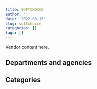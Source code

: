 ```yaml
---
title: SOFTCHOICE
author: ''
date: '2022-08-15'
slug: softchoice
categories: []
tags: []
---
```


<script src="/rmarkdown-libs/htmlwidgets/htmlwidgets.js"></script>
<link href="/rmarkdown-libs/datatables-css/datatables-crosstalk.css" rel="stylesheet" />
<script src="/rmarkdown-libs/datatables-binding/datatables.js"></script>
<script src="/rmarkdown-libs/jquery/jquery-3.6.0.min.js"></script>
<link href="/rmarkdown-libs/dt-core-bootstrap/css/dataTables.bootstrap.min.css" rel="stylesheet" />
<link href="/rmarkdown-libs/dt-core-bootstrap/css/dataTables.bootstrap.extra.css" rel="stylesheet" />
<script src="/rmarkdown-libs/dt-core-bootstrap/js/jquery.dataTables.min.js"></script>
<script src="/rmarkdown-libs/dt-core-bootstrap/js/dataTables.bootstrap.min.js"></script>
<link href="/rmarkdown-libs/crosstalk/css/crosstalk.min.css" rel="stylesheet" />
<script src="/rmarkdown-libs/crosstalk/js/crosstalk.min.js"></script>
<script src="/rmarkdown-libs/htmlwidgets/htmlwidgets.js"></script>
<link href="/rmarkdown-libs/datatables-css/datatables-crosstalk.css" rel="stylesheet" />
<script src="/rmarkdown-libs/datatables-binding/datatables.js"></script>
<script src="/rmarkdown-libs/jquery/jquery-3.6.0.min.js"></script>
<link href="/rmarkdown-libs/dt-core-bootstrap/css/dataTables.bootstrap.min.css" rel="stylesheet" />
<link href="/rmarkdown-libs/dt-core-bootstrap/css/dataTables.bootstrap.extra.css" rel="stylesheet" />
<script src="/rmarkdown-libs/dt-core-bootstrap/js/jquery.dataTables.min.js"></script>
<script src="/rmarkdown-libs/dt-core-bootstrap/js/dataTables.bootstrap.min.js"></script>
<link href="/rmarkdown-libs/crosstalk/css/crosstalk.min.css" rel="stylesheet" />
<script src="/rmarkdown-libs/crosstalk/js/crosstalk.min.js"></script>

Vendor content here.

## Departments and agencies

<div id="htmlwidget-1" style="width:100%;height:auto;" class="datatables html-widget"></div>
<script type="application/json" data-for="htmlwidget-1">{"x":{"style":"bootstrap","filter":"none","vertical":false,"data":[["<a href=\"/departments/aafc-aac/\">Agriculture and Agri-Food Canada<\/a>","<a href=\"/departments/aandc-aadnc/\">Crown-Indigenous Relations and Northern Affairs Canada<\/a>","<a href=\"/departments/acoa-apeca/\">Atlantic Canada Opportunities Agency<\/a>","<a href=\"/departments/atssc-scdata/\">Administrative Tribunals Support Service of Canada<\/a>","<a href=\"/departments/cas-satj/\">Courts Administration Service<\/a>","<a href=\"/departments/cbsa-asfc/\">Canada Border Services Agency<\/a>","<a href=\"/departments/ccohs-cchst/\">Canadian Centre for Occupational Health and Safety<\/a>","<a href=\"/departments/ced-dec/\">Canada Economic Development for Quebec Regions<\/a>","<a href=\"/departments/cer-rec/\">Canada Energy Regulator<\/a>","<a href=\"/departments/cfia-acia/\">Canadian Food Inspection Agency<\/a>","<a href=\"/departments/cgc-ccg/\">Canadian Grain Commission<\/a>","<a href=\"/departments/chrc-ccdp/\">Canadian Human Rights Commission<\/a>","<a href=\"/departments/cic/\">Immigration, Refugees and Citizenship Canada<\/a>","<a href=\"/departments/cics-scic/\">Canadian Intergovernmental Conference Secretariat<\/a>","<a href=\"/departments/cihr-irsc/\">Canadian Institutes of Health Research<\/a>","<a href=\"/departments/cnsc-ccsn/\">Canadian Nuclear Safety Commission<\/a>","<a href=\"/departments/cra-arc/\">Canada Revenue Agency<\/a>","<a href=\"/departments/crtc/\">Canadian Radio-television and Telecommunications Commission<\/a>","<a href=\"/departments/csa-asc/\">Canadian Space Agency<\/a>","<a href=\"/departments/csc-scc/\">Correctional Service of Canada<\/a>","<a href=\"/departments/csps-efpc/\">Canada School of Public Service<\/a>","<a href=\"/departments/cta-otc/\">Canadian Transportation Agency<\/a>","<a href=\"/departments/dfatd-maecd/\">Global Affairs Canada<\/a>","<a href=\"/departments/dfo-mpo/\">Fisheries and Oceans Canada<\/a>","<a href=\"/departments/dnd-mdn/\">National Defence<\/a>","<a href=\"/departments/ec/\">Environment and Climate Change Canada<\/a>","<a href=\"/departments/elections/\">Elections Canada<\/a>","<a href=\"/departments/esdc-edsc/\">Employment and Social Development Canada<\/a>","<a href=\"/departments/fcac-acfc/\">Financial Consumer Agency of Canada<\/a>","<a href=\"/departments/fintrac-canafe/\">Financial Transactions and Reports Analysis Centre of Canada<\/a>","<a href=\"/departments/fja-cmf/\">Office of the Commissioner for Federal Judicial Affairs Canada<\/a>","<a href=\"/departments/hc-sc/\">Health Canada<\/a>","<a href=\"/departments/iaac-aeic/\">Impact Assessment Agency of Canada<\/a>","<a href=\"/departments/ic/\">Innovation, Science and Economic Development Canada<\/a>","<a href=\"/departments/infc/\">Infrastructure Canada<\/a>","<a href=\"/departments/irb-cisr/\">Immigration and Refugee Board of Canada<\/a>","<a href=\"/departments/isc-sac/\">Indigenous Services Canada<\/a>","<a href=\"/departments/jus/\">Department of Justice Canada<\/a>","<a href=\"/departments/lac-bac/\">Library and Archives Canada<\/a>","<a href=\"/departments/mgerc-ceegm/\">Military Grievances External Review Committee<\/a>","<a href=\"/departments/mpcc-cppm/\">Military Police Complaints Commission of Canada<\/a>","<a href=\"/departments/nfb-onf/\">National Film Board<\/a>","<a href=\"/departments/nrc-cnrc/\">National Research Council Canada<\/a>","<a href=\"/departments/nrcan-rncan/\">Natural Resources Canada<\/a>","<a href=\"/departments/nserc-crsng/\">Natural Sciences and Engineering Research Council of Canada<\/a>","<a href=\"/departments/nsira-ossnr/\">National Security and Intelligence Review Agency<\/a>","<a href=\"/departments/oag-bvg/\">Office of the Auditor General of Canada<\/a>","<a href=\"/departments/ocol-clo/\">Office of the Commissioner of Official Languages<\/a>","<a href=\"/departments/oic-ci/\">Office of the Information Commissioner of Canada<\/a>","<a href=\"/departments/opc-cpvp/\">Office of the Privacy Commissioner of Canada<\/a>","<a href=\"/departments/osfi-bsif/\">Office of the Superintendent of Financial Institutions Canada<\/a>","<a href=\"/departments/osgg-bsgg/\">Office of the Secretary to the Governor General<\/a>","<a href=\"/departments/pc/\">Parks Canada<\/a>","<a href=\"/departments/pch/\">Canadian Heritage<\/a>","<a href=\"/departments/pco-bcp/\">Privy Council Office<\/a>","<a href=\"/departments/phac-aspc/\">Public Health Agency of Canada<\/a>","<a href=\"/departments/ppsc-sppc/\">Public Prosecution Service of Canada<\/a>","<a href=\"/departments/ps-sp/\">Public Safety Canada<\/a>","<a href=\"/departments/psc-cfp/\">Public Service Commission of Canada<\/a>","<a href=\"/departments/psic-ispc/\">Office of the Public Sector Integrity Commissioner of Canada<\/a>","<a href=\"/departments/pwgsc-tpsgc/\">Public Services and Procurement Canada<\/a>","<a href=\"/departments/rcmp-grc/\">Royal Canadian Mounted Police<\/a>","<a href=\"/departments/sirc-csars/\">Security Intelligence Review Committee<\/a>","<a href=\"/departments/ssc-spc/\">Shared Services Canada<\/a>","<a href=\"/departments/statcan/\">Statistics Canada<\/a>","<a href=\"/departments/swc-cfc/\">Status of Women Canada<\/a>","<a href=\"/departments/tbs-sct/\">Treasury Board of Canada Secretariat<\/a>","<a href=\"/departments/tc/\">Transport Canada<\/a>","<a href=\"/departments/tsb-bst/\">Transportation Safety Board of Canada<\/a>","<a href=\"/departments/vac-acc/\">Veterans Affairs Canada<\/a>","<a href=\"/departments/wage/\">Department for Women and Gender Equality<\/a>","<a href=\"/departments/wd-deo/\">Western Economic Diversification Canada<\/a>"],["$   408,495.89","$   120,584.51","$    95,753.90","$     7,105.42","$   163,894.84","$    19,407.28",null,"$     4,666.93","$     3,234.00","$    18,205.43","$    34,242.25",null,null,"$     5,796.72","$    28,776.81","$    25,878.33","$   390,790.38","$    63,462.32","$   116,179.91","$   984,111.56",null,"$    14,961.13","$    73,523.14","$   264,985.95","$   837,958.51","$   206,806.13","$   183,046.76","$   222,373.33",null,"$   190,930.83","$   195,092.52","$    88,987.24",null,"$   171,451.44","$     6,558.47",null,null,"$   617,449.38","$    11,665.50",null,null,"$   962,468.72","$   561,077.58","$    70,278.90","$     2,548.15",null,"$    74,152.86",null,"$       541.75","$    24,749.04","$    45,373.89",null,"$    11,694.80","$    83,575.82","$    48,250.70",null,null,"$    25,691.50","$    41,980.08","$    13,123.85","$   811,614.72","$   624,202.89","$   382,937.49","$ 1,733,376.67","$   101,555.22","$    67,626.66","$    70,790.30","$   656,448.14",null,null,null,"$     3,952.17"],["$   202,999.52","$    12,448.88","$    88,398.23","$    87,902.13","$   149,275.99","$   299,130.23",null,"$    25,664.89","$    19,571.66","$    18,205.43","$    71,182.03","$   118,162.68","$    58,048.74","$     5,796.72","$   945,211.45","$     8,890.79","$   579,179.90","$   111,094.67","$    13,857.01","$   152,246.14",null,null,"$    64,922.10","$   206,112.94","$   836,601.20","$    48,065.45","$   478,486.02","$   715,868.42",null,"$    32,809.87","$     8,027.50","$    48,089.63","$     8,916.90","$   254,577.12","$    52,411.20",null,"$    11,237.82","$   556,670.89","$     2,387.00","$     3,534.49",null,"$   713,490.86","$   168,668.86","$   139,667.73","$   326,615.84",null,"$    41,454.48","$   116,065.70","$    17,172.43","$    19,124.03","$    96,312.43","$     3,270.28","$    49,955.19","$    29,600.97","$   160,561.62",null,null,"$    44,224.19","$    19,248.11",null,"$   583,652.29","$   359,291.64","$    33,222.34","$ 1,740,850.27","$    32,544.00","$    50,096.97","$    49,883.50","$    50,381.12",null,"$    32,826.69",null,"$    12,076.08"],["$   163,063.50","$    99,349.61",null,"$   153,337.07","$   244,964.27","$   685,867.82",null,"$    30,797.89","$    15,398.39","$    63,307.48","$   100,387.70","$    44,128.80","$    43,064.18","$        15.88","$    93,238.15","$    18,289.84","$   766,667.86","$    57,434.42","$    90,632.15","$   343,221.45","$    84,227.32",null,"$   306,836.88","$   492,912.05","$   490,202.37","$   180,713.89","$   266,948.21","$   518,367.52","$    31,035.45",null,"$    13,766.81","$   476,825.29","$    13,304.27","$    64,901.57","$    42,623.97","$    23,430.24","$    63,457.55",null,null,"$    10,799.84","$    33,900.00","$   721,750.84","$   222,658.45","$    35,626.99","$   390,516.10",null,"$    78,676.94","$    64,631.13","$    27,801.72","$    22,285.83","$   105,250.61","$    10,495.71","$    98,243.80","$    39,562.54","$   163,851.72","$    24,201.72","$    43,060.24","$    76,342.11","$    18,589.02","$    17,658.27","$   795,244.10","$   796,761.72",null,"$ 2,612,547.68","$    35,410.86",null,"$   142,016.74","$   142,699.55","$    19,474.18","$    47,587.69","$    32,722.08",null],["$   114,632.32","$    40,289.13",null,null,"$    77,506.90","$    56,731.15","$     2,074.44","$        66.38","$    91,577.85","$    10,576.80","$    41,744.86","$   234,317.49","$   173,830.72",null,"$    83,986.07","$    21,986.73","$   831,834.73","$    19,247.38","$   169,984.52","$   428,499.61","$    48,394.90",null,"$    39,097.67","$   153,337.26","$   768,575.40","$   115,488.21","$   113,134.01","$   630,171.65","$     6,128.06","$    49,856.33","$    16,617.94","$   257,076.19","$    20,894.80","$    36,203.22","$    23,855.40","$    12,292.95","$   855,883.85","$    18,641.91",null,"$     1,122.35","$    64,456.61","$   614,844.07","$   299,109.56","$   101,940.47","$   263,867.22","$    14,983.80","$   118,356.52","$    44,939.29","$    22,223.52","$    17,338.89","$   123,125.10","$    13,362.45","$    49,208.64","$    71,175.29","$    55,528.10","$    48,679.59","$    27,519.91","$    32,906.36","$    22,565.70","$       804.94","$   824,731.19","$ 1,929,728.80",null,"$ 1,568,593.94","$   133,781.79",null,"$   135,207.53","$    30,300.22","$    66,219.63",null,"$    38,464.35",null]],"container":"<table class=\"table table-striped table-hover row-border order-column display\">\n  <thead>\n    <tr>\n      <th>Department<\/th>\n      <th>2017-2018<\/th>\n      <th>2018-2019<\/th>\n      <th>2019-2020<\/th>\n      <th>2020-2021<\/th>\n    <\/tr>\n  <\/thead>\n<\/table>","options":{"order":[[4,"desc"]],"pageLength":10,"autoWidth":true,"columnDefs":[],"orderClasses":false}},"evals":[],"jsHooks":[]}</script>

## Categories

<div id="htmlwidget-2" style="width:100%;height:auto;" class="datatables html-widget"></div>
<script type="application/json" data-for="htmlwidget-2">{"x":{"style":"bootstrap","filter":"none","vertical":false,"data":[["<a href=\"/categories/1_facilities_and_construction/\">Facilities and construction<\/a>","<a href=\"/categories/10_office_management/\">Office management<\/a>","<a href=\"/categories/11_defence/\">Defence<\/a>","<a href=\"/categories/2_professional_services/\">Professional services<\/a>","<a href=\"/categories/3_information_technology/\">Information technology<\/a>","<a href=\"/categories/6_industrial_products_and_services/\">Industrial products and services<\/a>","<a href=\"/categories/9_human_capital/\">Human capital<\/a>",null],[null,"$     74,482.00","$    698,027.93","$     51,156.49","$ 10,949,389.30","$    154,344.92",null,"$     66,988.07"],[null,"$     12,083.86","$    824,517.34","$     66,559.78","$ 10,283,082.32",null,null,null],["$      2,234.41",null,"$    490,202.37","$     56,484.14","$ 12,168,867.45","$     22,712.83","$    172,586.78",null],["$     27,185.31","$     30,736.00","$    746,922.84","$     72,031.80","$ 11,400,488.68",null,"$     22,258.02",null]],"container":"<table class=\"table table-striped table-hover row-border order-column display\">\n  <thead>\n    <tr>\n      <th>Category<\/th>\n      <th>2017-2018<\/th>\n      <th>2018-2019<\/th>\n      <th>2019-2020<\/th>\n      <th>2020-2021<\/th>\n    <\/tr>\n  <\/thead>\n<\/table>","options":{"order":[[4,"desc"]],"pageLength":20,"autoWidth":true,"columnDefs":[],"orderClasses":false,"lengthMenu":[10,20,25,50,100]}},"evals":[],"jsHooks":[]}</script>
